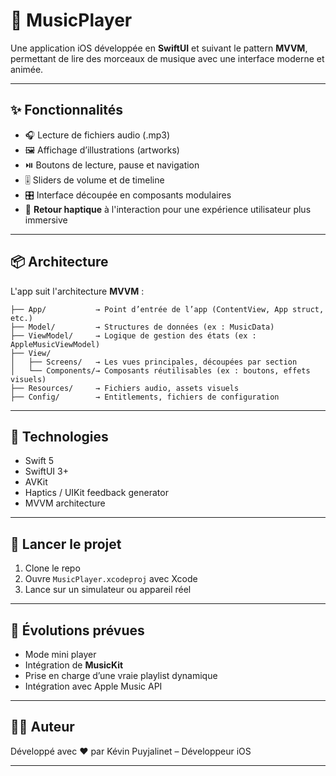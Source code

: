 # 🎵 MusicPlayer

Une application iOS développée en **SwiftUI** et suivant le pattern **MVVM**, permettant de lire des morceaux de musique avec une interface moderne et animée.

---

## ✨ Fonctionnalités

- 🎧 Lecture de fichiers audio (.mp3)
- 🖼️ Affichage d’illustrations (artworks)
- ⏯️ Boutons de lecture, pause et navigation
- 🎚️ Sliders de volume et de timeline
- 🎛️ Interface découpée en composants modulaires
- 📳 **Retour haptique** à l'interaction pour une expérience utilisateur plus immersive

---

## 📦 Architecture

L'app suit l'architecture **MVVM** :

```
├── App/           → Point d’entrée de l’app (ContentView, App struct, etc.)
├── Model/         → Structures de données (ex : MusicData)
├── ViewModel/     → Logique de gestion des états (ex : AppleMusicViewModel)
├── View/          
│   ├── Screens/   → Les vues principales, découpées par section
│   └── Components/→ Composants réutilisables (ex : boutons, effets visuels)
├── Resources/     → Fichiers audio, assets visuels
├── Config/        → Entitlements, fichiers de configuration
```

---

## 📱 Technologies

- Swift 5
- SwiftUI 3+
- AVKit
- Haptics / UIKit feedback generator
- MVVM architecture

---

## 🚀 Lancer le projet

1. Clone le repo
2. Ouvre `MusicPlayer.xcodeproj` avec Xcode
3. Lance sur un simulateur ou appareil réel

---

## 🔮 Évolutions prévues

- Mode mini player
- Intégration de **MusicKit**
- Prise en charge d’une vraie playlist dynamique
- Intégration avec Apple Music API

---

## 👨‍💻 Auteur

Développé avec ❤️ par Kévin Puyjalinet – Développeur iOS

---
